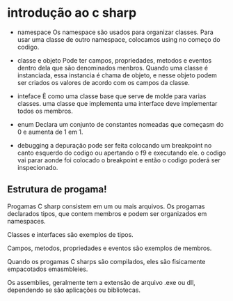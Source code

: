 
# introdução ao c sharp 

* namespace
Os namespace são usados para organizar classes.
Para usar uma classe de outro namespace, colocamos using no começo do codigo.

* classe e objeto
Pode ter campos, propriedades, metodos e eventos dentro dela que são denominados menbros.
Quando uma classe é instanciada, essa instancia é chama de objeto, e nesse objeto podem ser criados os valores de acordo com os campos da classe.

* inteface
È como uma classe base que serve de molde para varias classes.
uma classe que implementa uma interface deve implementar todos os membros.

* enum
Declara um conjunto de constantes nomeadas que começasm do 0 e aumenta de 1 em 1.

* debugging
a depuração pode ser feita colocando um breakpoint no canto esquerdo do codigo ou apertando o f9 e executando ele.
o codigo vai parar aonde foi colocado o breakpoint e então o codigo poderá ser inspecionado.

## Estrutura de progama!

Progamas C sharp consistem em um ou mais arquivos.
Os progamas declarados tipos, que contem membros e podem ser organizados em namespaces.

Classes e interfaces são exemplos de tipos.

Campos, metodos, propriedades e eventos são exemplos de membros.

Quando os progamas C sharps são 
compilados, eles são fisicamente empacotados emasmbleies.

Os assemblies, geralmente tem a extensão de arquivo .exe ou dll, dependendo se são aplicações ou bibliotecas.

